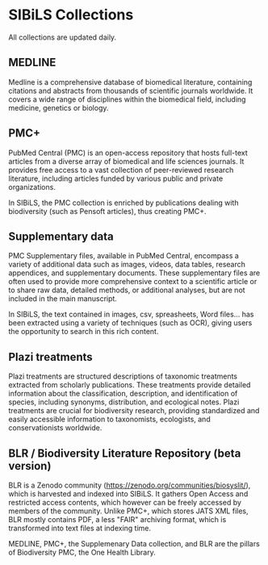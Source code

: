 # SIBiLS Collections

All collections are updated daily.

## MEDLINE

Medline is a comprehensive database of biomedical literature, containing citations and abstracts from thousands of scientific journals worldwide. It covers a wide range of disciplines within the biomedical field, including medicine, genetics or biology.

## PMC+

PubMed Central (PMC) is an open-access repository that hosts full-text articles from a diverse array of biomedical and life sciences journals. It provides free access to a vast collection of peer-reviewed research literature, including articles funded by various public and private organizations.

In SIBiLS, the PMC collection is enriched by publications dealing with biodiversity (such as Pensoft articles), thus creating PMC+.

## Supplementary data

PMC Supplementary files, available in PubMed Central, encompass a variety of additional data such as images, videos, data tables, research appendices, and supplementary documents. These supplementary files are often used to provide more comprehensive context to a scientific article or to share raw data, detailed methods, or additional analyses, but are not included in the main manuscript.

In SIBiLS, the text contained in images, csv, spreasheets, Word files... has been extracted using a variety of techniques (such as OCR), giving users the opportunity to search in this rich content.

## Plazi treatments

Plazi treatments are structured descriptions of taxonomic treatments extracted from scholarly publications. These treatments provide detailed information about the classification, description, and identification of species, including synonyms, distribution, and ecological notes. Plazi treatments are crucial for biodiversity research, providing standardized and easily accessible information to taxonomists, ecologists, and conservationists worldwide.

## BLR / Biodiversity Literature Repository (beta version)

BLR is a Zenodo community (https://zenodo.org/communities/biosyslit/), which is harvested and indexed into SIBiLS. It gathers Open Access and restricted access contents, which however can be freely accessed by members of the community. Unlike PMC+, which stores JATS XML files, BLR mostly contains PDF, a less "FAIR" archiving format, which is transformed into text files at indexing time.

MEDLINE, PMC+, the Supplemenary Data collection, and BLR are the pillars of Biodiversity PMC, the One Health Library.
